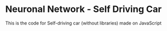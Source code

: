 # Neuronal Network - Self Driving Car 

This is the code for Self-driving car (without libraries) made on JavaScript